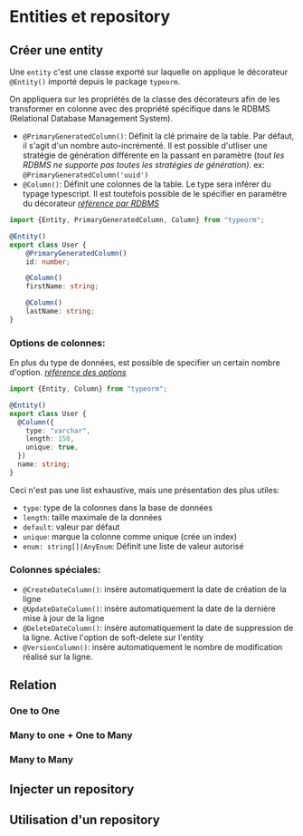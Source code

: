 # Entities et repository

## Créer une entity

Une `entity` c'est une classe exporté sur laquelle on applique le décorateur `@Entity()` importé depuis le package `typeorm`.

On appliquera sur les propriétés de la classe des décorateurs afin de les transformer en colonne avec des propriété spécifique dans le RDBMS (Relational Database Management System).

- `@PrimaryGeneratedColumn()`: Définit la clé primaire de la table. Par défaut, il s'agit d'un nombre auto-incrémenté. Il est possible d'utliser une stratégie de génération différente en la passant en paramètre (*tout les RDBMS ne supporte pas toutes les stratégies de génération)*. ex: `@PrimaryGeneratedColumn('uuid')`
- `@Column()`: Définit une colonnes de la table. Le type sera inférer du typage typescript. Il est toutefois possible de le spécifier en paramétre du décorateur *[référence par RDBMS](https://typeorm.io/#/entities/column-types)*

```ts
import {Entity, PrimaryGeneratedColumn, Column} from "typeorm";

@Entity()
export class User {
    @PrimaryGeneratedColumn()
    id: number;

    @Column()
    firstName: string;

    @Column()
    lastName: string;
}
```

### Options de colonnes:

En plus du type de données, est possible de specifier un certain nombre d'option. *[référence des options](https://typeorm.io/#/entities/column-options)*

```ts
import {Entity, Column} from "typeorm";

@Entity()
export class User {
  @Column({
    type: "varchar",
    length: 150,
    unique: true,
  })
  name: string;
}
```

Ceci n'est pas une list exhaustive, mais une présentation des plus utiles:

- `type`: type de la colonnes dans la base de données
- `length`: taille maximale de la données
- `default`: valeur par défaut
- `unique`: marque la colonne comme unique (crée un index)
- `enum: string[]|AnyEnum`: Définit une liste de valeur autorisé 

### Colonnes spéciales:

- `@CreateDateColumn()`: insère automatiquement la date de création de la ligne
- `@UpdateDateColumn()`: insère automatiquement la date de la dernière mise à jour de la ligne
- `@DeleteDateColumn()`: insère automatiquement la date de suppression de la ligne. Active l'option de soft-delete sur l'entity
- `@VersionColumn()`: insère automatiquement le nombre de modification réalisé sur la ligne.


## Relation
### One to One
### Many to one + One to Many
### Many to Many

## Injecter un repository

## Utilisation d'un repository
